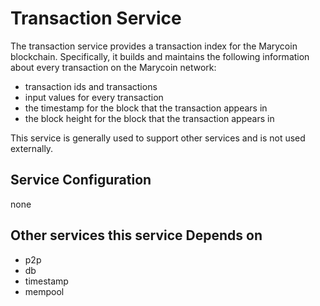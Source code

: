 # Transaction Service

The transaction service provides a transaction index for the Marycoin blockchain. Specifically, it builds and maintains the following information about every transaction on the Marycoin network:

- transaction ids and transactions
- input values for every transaction
- the timestamp for the block that the transaction appears in
- the block height for the block that the transaction appears in

This service is generally used to support other services and is not used externally.

## Service Configuration

none

## Other services this service Depends on

- p2p
- db
- timestamp
- mempool
